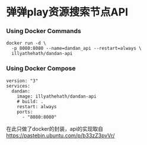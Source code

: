 # 弹弹play资源搜索节点API

### Using Docker Commands
```
docker run -d \
  -p 8080:8080 --name=dandan_api --restart=always \
  illyathehath/dandan-api
```

### Using Docker Compose
```
version: "3"
services:
  dandan:
    image: illyathehath/dandan-api
    # build: .
    restart: always
    ports:
      - "8080:8080"
```

在此只做了docker的封装，api的实现取自 https://pastebin.ubuntu.com/p/b33zZ3pvVr/

